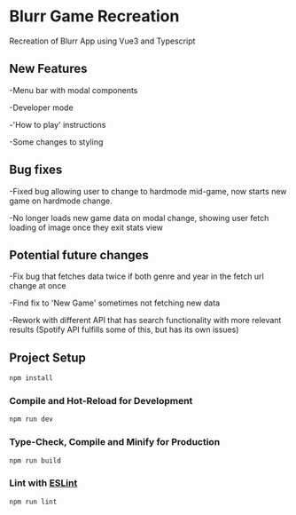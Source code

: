 # Blurr Game Recreation
Recreation of Blurr App using Vue3 and Typescript

## New Features
-Menu bar with modal components

-Developer mode

-'How to play' instructions

-Some changes to styling

## Bug fixes
-Fixed bug allowing user to change to hardmode mid-game, now starts new game on hardmode change.

-No longer loads new game data on modal change, showing user fetch loading of image once they exit stats view

## Potential future changes
-Fix bug that fetches data twice if both genre and year in the fetch url change at once

-Find fix to 'New Game' sometimes not fetching new data

-Rework with different API that has search functionality with more relevant results (Spotify API fulfills some of this, but has its own issues)

## Project Setup

```sh
npm install
```

### Compile and Hot-Reload for Development

```sh
npm run dev
```

### Type-Check, Compile and Minify for Production

```sh
npm run build
```

### Lint with [ESLint](https://eslint.org/)

```sh
npm run lint
```
